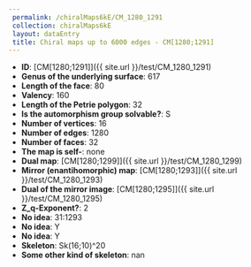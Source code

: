 ```yaml
--- 
 permalink: /chiralMaps6kE/CM_1280_1291 
 collection: chiralMaps6kE
 layout: dataEntry
 title: Chiral maps up to 6000 edges - CM[1280;1291]
---
```


- **ID**: [CM[1280;1291]]({{ site.url }}/test/CM_1280_1291)
- **Genus of the underlying surface**: 617
- **Length of the face**: 80
- **Valency**: 160
- **Length of the Petrie polygon**: 32
- **Is the automorphism group solvable?**: S
- **Number of vertices**: 16
- **Number of edges**: 1280
- **Number of faces**: 32
- **The map is self-**: none
- **Dual map**: [CM[1280;1299]]({{ site.url }}/test/CM_1280_1299)
- **Mirror (enantihomorphic) map**: [CM[1280;1293]]({{ site.url }}/test/CM_1280_1293)
- **Dual of the mirror image**: [CM[1280;1295]]({{ site.url }}/test/CM_1280_1295)
- **Z_q-Exponent?**: 2
- **No idea**:  31:1293
- **No idea**: Y
- **No idea**: Y
- **Skeleton**: Sk(16;10)^20
- **Some other kind of skeleton**: nan
